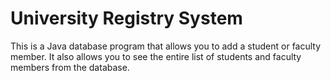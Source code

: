 # University Registry System
This is a Java database program that allows you to add a student or faculty member. It also allows you to see the entire list of students and faculty members from the database.
